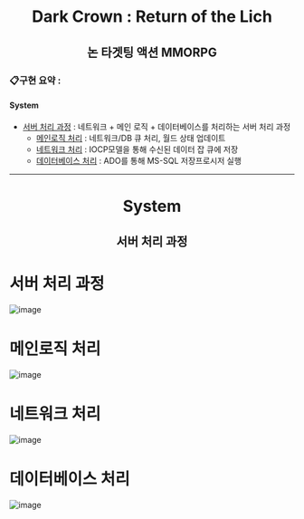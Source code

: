 <div align="center">
  <!--Header-->
  <h1> Dark Crown : Return of the Lich </h1>
  <h2> 논 타겟팅 액션 MMORPG </h2>
</div>

<div>
  
  ### 📋구현 요약 : </br>
  #### System
  - [서버 처리 과정](#서버-처리-과정) : 네트워크 + 메인 로직 + 데이터베이스를 처리하는 서버 처리 과정
    - [메인로직 처리](#메인로직-처리) : 네트워크/DB 큐 처리, 월드 상태 업데이트
    - [네트워크 처리](#네트워크-처리) : IOCP모델을 통해 수신된 데이터 잡 큐에 저장
    - [데이터베이스 처리](#데이터베이스-처리) : ADO를 통해 MS-SQL 저장프로시저 실행

</div>

-------

<div align="center"> <h1> System </h1> </div>
<div align="center"> <h2> 서버 처리 과정 </h2> </div>

# 서버 처리 과정
![image](https://github.com/user-attachments/assets/faa2c38d-3ff1-4e42-a2c6-4034443df417)

# 메인로직 처리
![image](https://github.com/user-attachments/assets/6fe5094f-ace0-44fb-bd40-016f0224fcc7)

# 네트워크 처리
![image](https://github.com/user-attachments/assets/6056f30d-583c-46d5-81fd-762d73ad453e)

# 데이터베이스 처리
![image](https://github.com/user-attachments/assets/d3384ab5-84b1-4e47-a490-1cbbb07ebaac)

